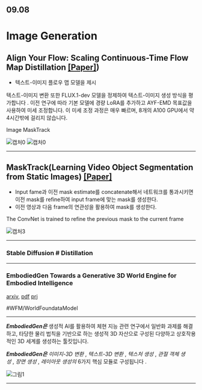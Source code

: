 09.08
---
# Image Generation
## Align Your Flow: Scaling Continuous-Time Flow Map Distillation [[Paper]]([https://arxiv.org/pdf/2506.14603.pdf]))
- 텍스트-이미지 플로우 맵 모델을 제시

텍스트-이미지 변환
또한 FLUX.1-dev 모델을 정제하여 텍스트-이미지 생성 방식을 평가합니다 . 이전 연구에 따라 기본 모델에 경량 LoRA를 추가하고 AYF-EMD 목표값을 사용하여 미세 조정합니다. 이 미세 조정 과정은 매우 빠르며, 8개의 A100 GPU에서 약 4시간밖에 걸리지 않습니다.


Image MaskTrack

![캡처0](https://user-images.githubusercontent.com/74402562/117539300-ffc07600-b044-11eb-93e6-e9163ff956a7.PNG)
![캡처0](https://medium.com/@beckham.arieon/ai-image-generator-free-a-bloggers-case-study-for-stunning-visuals-da76c9f30ede?source=rss------artificial_intelligence-5)


------------------------------------------
## MaskTrack(Learning Video Object Segmentation from Static Images) [[Paper]](https://arxiv.org/pdf/1612.02646.pdf)
- Input fame과 이전 mask estimate를 concatenate해서 네트워크를 통과시키면 이전 mask를 refine하여 input frame에 맞는 mask를 생성한다.
- 이전 영상과 다음 frame의 연관성을 활용하여 mask를 생성한다.

The ConvNet is trained to refine the previous mask to the current frame

![캡처3](https://user-images.githubusercontent.com/74402562/117539300-ffc07600-b044-11eb-93e6-e9163ff956a7.PNG)

---------------------------------------
### Stable Diffusion # Distillation 

---
### EmbodiedGen Towards a Generative 3D World Engine for Embodied Intelligence

[arxiv](https://arxiv.org/abs/2506.10600), [pdf](https://arxiv.org/pdf/2506.10600)
[prj](https://horizonrobotics.github.io/robot_lab/embodied_gen/index.html)

#WFM/WorldFoundataModel

---
**_EmbodiedGen은_** 생성적 AI를 활용하여 체현 지능 관련 연구에서 일반화 과제를 해결하고, 타당한 물리 법칙을 기반으로 하는 생성적 3D 자산으로 구성된 다양하고 상호작용적인 3D 세계를 생성하는 툴킷입니다. 

**_EmbodiedGen은_** _이미지-3D 변환_ , _텍스트-3D 변환_ , _텍스처 생성_ , _관절 객체 생성_ , _장면 생성_ , _레이아웃 생성의_ 6가지 핵심 모듈로 구성됩니다 .


![그림1](https://horizonrobotics.github.io/robot_lab/embodied_gen/static/images/overall_method.jpg)


---





